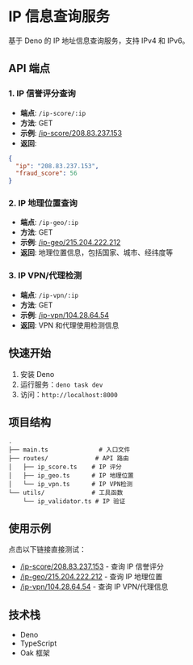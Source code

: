 # IP 信息查询服务

基于 Deno 的 IP 地址信息查询服务，支持 IPv4 和 IPv6。

## API 端点

### 1. IP 信誉评分查询
- **端点**: `/ip-score/:ip`
- **方法**: GET
- **示例**: [/ip-score/208.83.237.153](/ip-score/208.83.237.153)
- **返回**: 
```json
{
  "ip": "208.83.237.153",
  "fraud_score": 56
}
```

### 2. IP 地理位置查询
- **端点**: `/ip-geo/:ip`
- **方法**: GET
- **示例**: [/ip-geo/215.204.222.212](/ip-geo/215.204.222.212)
- **返回**: 地理位置信息，包括国家、城市、经纬度等

### 3. IP VPN/代理检测
- **端点**: `/ip-vpn/:ip`
- **方法**: GET
- **示例**: [/ip-vpn/104.28.64.54](/ip-vpn/104.28.64.54)
- **返回**: VPN 和代理使用检测信息

## 快速开始

1. 安装 Deno
2. 运行服务：`deno task dev`
3. 访问：`http://localhost:8000`

## 项目结构

```
.
├── main.ts              # 入口文件
├── routes/             # API 路由
│   ├── ip_score.ts    # IP 评分
│   ├── ip_geo.ts      # IP 地理位置
│   └── ip_vpn.ts      # IP VPN检测
└── utils/             # 工具函数
    └── ip_validator.ts # IP 验证
```

## 使用示例

点击以下链接直接测试：

- [/ip-score/208.83.237.153](/ip-score/208.83.237.153) - 查询 IP 信誉评分
- [/ip-geo/215.204.222.212](/ip-geo/215.204.222.212) - 查询 IP 地理位置
- [/ip-vpn/104.28.64.54](/ip-vpn/104.28.64.54) - 查询 IP VPN/代理信息

## 技术栈

- Deno
- TypeScript
- Oak 框架 